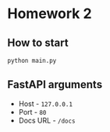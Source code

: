 # Homework 2

## How to start

```
python main.py
```

## FastAPI arguments

- Host - <code>127.0.0.1</code>
- Port - <code>80</code>
- Docs URL - <code>/docs</code>
